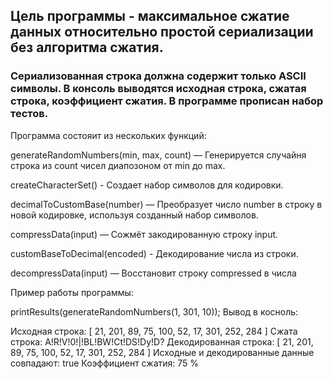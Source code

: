 ## Цель программы - максимальное сжатие данных относительно простой сериализации без алгоритма сжатия.

### Сериализованная строка должна содержит только ASCII символы. В консоль выводятся исходная строка, сжатая строка, коэффициент сжатия. В программе прописан набор тестов.

Программа состояит из нескольких функций:

generateRandomNumbers(min, max, count) — Генерируется случайня строка из count чисел диапозоном от min до max.

createCharacterSet() - Создает набор символов для кодировки.

decimalToCustomBase(number) — Преобразует число number в строку в новой кодировке, используя созданный набор символов.

compressData(input) — Сожмёт закодированную строку input.

customBaseToDecimal(encoded) - Декодирование числа из строки.

decompressData(input) — Восстановит строку compressed в числа

Пример работы программы:

printResults(generateRandomNumbers(1, 301, 10));
Вывод в косноль:

Исходная строка: [
21, 201, 89, 75,
100, 52, 17, 301,
252, 284
]
Сжата строка: A!R!V!0!|!BL!BW!Ct!DS!Dy!D?
Декодированная строка: [
21, 201, 89, 75,
100, 52, 17, 301,
252, 284
]
Исходные и декодированные данные совпадают: true
Коэффициент сжатия: 75 %
